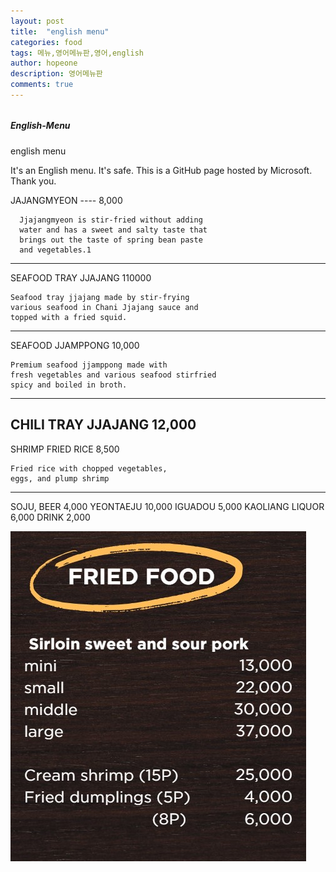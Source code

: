 ```yaml
---
layout: post
title:  "english menu"
categories: food
tags: 메뉴,영어메뉴판,영어,english
author: hopeone
description: 영어메뉴판
comments: true
---
```



###### 
##### English-Menu

english menu

It's an English menu.
It's safe.
This is a GitHub page hosted by Microsoft.
Thank you.

JAJANGMYEON ----  8,000
```
  Jjajangmyeon is stir-fried without adding
  water and has a sweet and salty taste that
  brings out the taste of spring bean paste
  and vegetables.1
```
------------------------------------------------
SEAFOOD TRAY JJAJANG 110000
```
Seafood tray jjajang made by stir-frying
various seafood in Chani Jjajang sauce and
topped with a fried squid.
```
--------------------------------------------


SEAFOOD JJAMPPONG 10,000
```
Premium seafood jjamppong made with
fresh vegetables and various seafood stirfried
spicy and boiled in broth.
```
-------------------------
CHILI TRAY JJAJANG 12,000
-------------------------------

SHRIMP FRIED RICE 8,500
```
Fried rice with chopped vegetables,
eggs, and plump shrimp
```
-----------------------------------
SOJU, BEER  4,000
YEONTAEJU    10,000
IGUADOU     5,000
KAOLIANG LIQUOR  6,000
DRINK 2,000


<img src="https://github.com/hopeone/blog/blob/master/_posts/images/fried.jpg">
